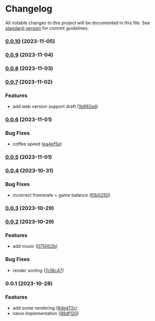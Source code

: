# Changelog

All notable changes to this project will be documented in this file. See [standard-version](https://github.com/conventional-changelog/standard-version) for commit guidelines.

### [0.0.10](https://github.com/a-ignatev/vertical-code-jumper/compare/v0.0.9...v0.0.10) (2023-11-05)

### [0.0.9](https://github.com/a-ignatev/vertical-code-jumper/compare/v0.0.8...v0.0.9) (2023-11-04)

### [0.0.8](https://github.com/a-ignatev/vertical-code-jumper/compare/v0.0.7...v0.0.8) (2023-11-03)

### [0.0.7](https://github.com/a-ignatev/vertical-code-jumper/compare/v0.0.6...v0.0.7) (2023-11-02)


### Features

* add web version support draft ([1b892ed](https://github.com/a-ignatev/vertical-code-jumper/commit/1b892edc1bf8beeab2802bdf35a52e8d5b4d5d9b))

### [0.0.6](https://github.com/a-ignatev/vertical-code-jumper/compare/v0.0.5...v0.0.6) (2023-11-01)


### Bug Fixes

* coffee speed ([ea4ef5e](https://github.com/a-ignatev/vertical-code-jumper/commit/ea4ef5ef6c864ea587489be55494d836c6643585))

### [0.0.5](https://github.com/a-ignatev/vertical-code-jumper/compare/v0.0.4...v0.0.5) (2023-11-01)

### [0.0.4](https://github.com/a-ignatev/vertical-code-jumper/compare/v0.0.3...v0.0.4) (2023-10-31)


### Bug Fixes

* incorrect framerate + game balance ([f0b0250](https://github.com/a-ignatev/vertical-code-jumper/commit/f0b02501915dc0f53db161ec71699264be609eac))

### [0.0.3](https://github.com/a-ignatev/vertical-code-jumper/compare/v0.0.2...v0.0.3) (2023-10-29)

### [0.0.2](https://github.com/a-ignatev/vertical-code-jumper/compare/v0.0.1...v0.0.2) (2023-10-29)


### Features

* add music ([075002b](https://github.com/a-ignatev/vertical-code-jumper/commit/075002bc40b572f27dc409b4e5a6ec894cbfa563))


### Bug Fixes

* render sorting ([7c18c47](https://github.com/a-ignatev/vertical-code-jumper/commit/7c18c47dd4dad5c2b4dc9e71d27d7682df520d5b))

### 0.0.1 (2023-10-28)


### Features

* add some rendering ([8ded72c](https://github.com/a-ignatev/vertical-code-jumper/commit/8ded72c28e779e7f00b8d329fe4905b64bc2f159))
* naive implementation ([98df120](https://github.com/a-ignatev/vertical-code-jumper/commit/98df120b0f390aff5a06d37a672451a11a75cc7e))
